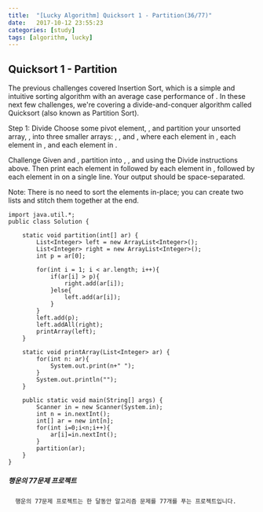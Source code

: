 ```yaml
---
title:  "[Lucky Algorithm] Quicksort 1 - Partition(36/77)"
date:   2017-10-12 23:55:23
categories: [study]
tags: [algorithm, lucky]
---
```

## Quicksort 1 - Partition
The previous challenges covered Insertion Sort, which is a simple and intuitive sorting algorithm with an average case performance of . In these next few challenges, we're covering a divide-and-conquer algorithm called Quicksort (also known as Partition Sort).

Step 1: Divide
Choose some pivot element, , and partition your unsorted array, , into three smaller arrays: , , and , where each element in , each element in , and each element in .

Challenge
Given  and , partition  into , , and  using the Divide instructions above. Then print each element in  followed by each element in , followed by each element in  on a single line. Your output should be space-separated.

Note: There is no need to sort the elements in-place; you can create two lists and stitch them together at the end.

```
import java.util.*;
public class Solution {

    static void partition(int[] ar) {
        List<Integer> left = new ArrayList<Integer>();
        List<Integer> right = new ArrayList<Integer>();
        int p = ar[0];

        for(int i = 1; i < ar.length; i++){
            if(ar[i] > p){
                right.add(ar[i]);
            }else{
                left.add(ar[i]);
            }
        }
        left.add(p);
        left.addAll(right);
        printArray(left);
    }   

    static void printArray(List<Integer> ar) {
        for(int n: ar){
            System.out.print(n+" ");
        }
        System.out.println("");
    }

    public static void main(String[] args) {
        Scanner in = new Scanner(System.in);
        int n = in.nextInt();
        int[] ar = new int[n];
        for(int i=0;i<n;i++){
            ar[i]=in.nextInt();
        }
        partition(ar);
    }    
}

```

##### 행운의 77문제 프로젝트
```
  행운의 77문제 프로젝트는 한 달동안 알고리즘 문제를 77개를 푸는 프로젝트입니다.
```
